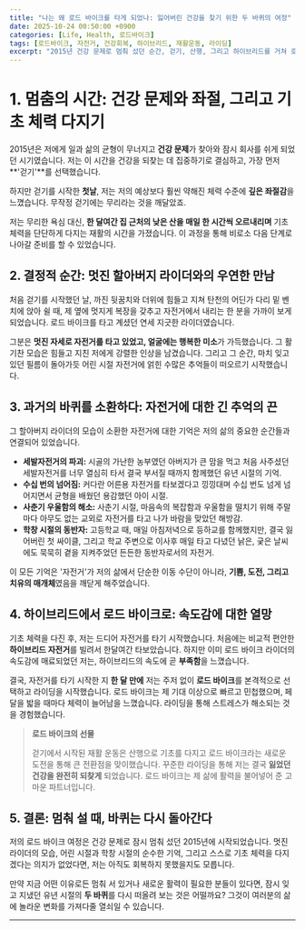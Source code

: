 ```yaml
---
title: "나는 왜 로드 바이크를 타게 되었나: 잃어버린 건강을 찾기 위한 두 바퀴의 여정"
date: 2025-10-24 00:50:00 +0900
categories: [Life, Health, 로드바이크]
tags: [로드바이크, 자전거, 건강회복, 하이브리드, 재활운동, 라이딩]
excerpt: "2015년 건강 문제로 멈춰 섰던 순간, 걷기, 산행, 그리고 하이브리드를 거쳐 로드 바이크를 만나 건강을 되찾기까지의 진솔한 여정과 그 과정에서 되살아난 어린 시절부터 학창 시절까지의 자전거 추억을 나눕니다."
---
```


# 1. 멈춤의 시간: 건강 문제와 좌절, 그리고 기초 체력 다지기

2015년은 저에게 일과 삶의 균형이 무너지고 **건강 문제**가 찾아와 잠시 회사를 쉬게 되었던 시기였습니다. 저는 이 시간을 건강을 되찾는 데 집중하기로 결심하고, 가장 먼저 **'걷기'**를 선택했습니다.

하지만 걷기를 시작한 **첫날**, 저는 저의 예상보다 훨씬 약해진 체력 수준에 **깊은 좌절감**을 느꼈습니다. 무작정 걷기에는 무리라는 것을 깨달았죠.

저는 무리한 욕심 대신, **한 달여간 집 근처의 낮은 산을 매일 한 시간씩 오르내리며** 기초 체력을 단단하게 다지는 재활의 시간을 가졌습니다. 이 과정을 통해 비로소 다음 단계로 나아갈 준비를 할 수 있었습니다.

## 2. 결정적 순간: 멋진 할아버지 라이더와의 우연한 만남

처음 걷기를 시작했던 날, 까진 뒷꿈치와 더위에 힘들고 지쳐 탄천의 어딘가 다리 밑 벤치에 앉아 쉴 때, 제 옆에 멋지게 복장을 갖추고 자전거에서 내리는 한 분을 가까이 보게 되었습니다. 로드 바이크를 타고 계셨던 연세 지긋한 라이더였습니다.

그분은 **멋진 자세로 자전거를 타고 있었고, 얼굴에는 행복한 미소**가 가득했습니다. 그 활기찬 모습은 힘들고 지친 저에게 강렬한 인상을 남겼습니다. 그리고 그 순간, 마치 잊고 있던 필름이 돌아가듯 어린 시절 자전거에 얽힌 수많은 추억들이 떠오르기 시작했습니다.

## 3. 과거의 바퀴를 소환하다: 자전거에 대한 긴 추억의 끈

그 할아버지 라이더의 모습이 소환한 자전거에 대한 기억은 저의 삶의 중요한 순간들과 연결되어 있었습니다.

* **세발자전거의 파괴:** 시골의 가난한 농부였던 아버지가 큰 맘을 먹고 처음 사주셨던 세발자전거를 너무 열심히 타서 결국 부서질 때까지 함께했던 유년 시절의 기억.
* **수십 번의 넘어짐:** 커다란 어른용 자전거를 타보겠다고 낑낑대며 수십 번도 넘게 넘어지면서 균형을 배웠던 용감했던 아이 시절.
* **사춘기 우울함의 해소:** 사춘기 시절, 마음속의 복잡함과 우울함을 떨치기 위해 주말마다 아무도 없는 교외로 자전거를 타고 나가 바람을 맞았던 해방감.
* **학창 시절의 동반자:** 고등학교 때, 매일 아침저녁으로 등하교를 함께했지만, 결국 잃어버린 첫 싸이클, 그리고 학교 주변으로 이사후 매일 타고 다녔던 낡은, 궂은 날씨에도 묵묵히 곁을 지켜주었던 든든한 동반자로서의 자전거.

이 모든 기억은 '자전거'가 저의 삶에서 단순한 이동 수단이 아니라, **기쁨, 도전, 그리고 치유의 매개체**였음을 깨닫게 해주었습니다.

## 4. 하이브리드에서 로드 바이크로: 속도감에 대한 열망

기초 체력을 다진 후, 저는 드디어 자전거를 타기 시작했습니다. 처음에는 비교적 편안한 **하이브리드 자전거**를 빌려서 한달여간 타보았습니다. 하지만 이미 로드 바이크 라이더의 속도감에 매료되었던 저는, 하이브리드의 속도에 곧 **부족함**을 느꼈습니다.

결국, 자전거를 타기 시작한 지 **한 달 만에** 저는 주저 없이 **로드 바이크**를 본격적으로 선택하고 라이딩을 시작했습니다. 로드 바이크는 제 기대 이상으로 빠르고 민첩했으며, 페달을 밟을 때마다 체력이 늘어남을 느꼈습니다. 라이딩을 통해 스트레스가 해소되는 것을 경험했습니다.

> **로드 바이크의 선물**
>
> 걷기에서 시작된 재활 운동은 산행으로 기초를 다지고 로드 바이크라는 새로운 도전을 통해 큰 전환점을 맞이했습니다. 꾸준한 라이딩을 통해 저는 결국 **잃었던 건강을 완전히 되찾게** 되었습니다. 로드 바이크는 제 삶에 활력을 불어넣어 준 고마운 파트너입니다.

## 5. 결론: 멈춰 설 때, 바퀴는 다시 돌아간다

저의 로드 바이크 여정은 건강 문제로 잠시 멈춰 섰던 2015년에 시작되었습니다. 멋진 라이더의 모습, 어린 시절과 학창 시절의 순수한 기억, 그리고 스스로 기초 체력을 다지겠다는 의지가 없었다면, 저는 아직도 회복하지 못했을지도 모릅니다.

만약 지금 어떤 이유로든 멈춰 서 있거나 새로운 활력이 필요한 분들이 있다면, 잠시 잊고 지냈던 유년 시절의 **두 바퀴**를 다시 떠올려 보는 것은 어떨까요? 그것이 여러분의 삶에 놀라운 변화를 가져다줄 열쇠일 수 있습니다.

---